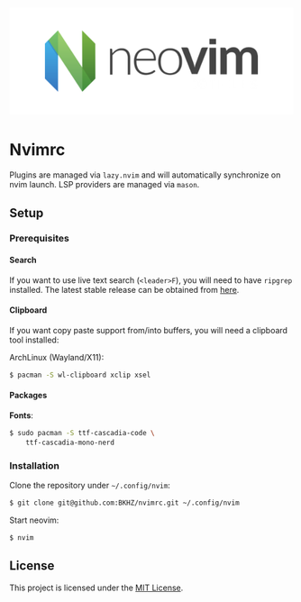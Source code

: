 <div align="center">
	<h1>
		<picture>
			<img alt="Neovim" src=".assets/neovim-logo.png">
		</picture>
	</h1>
</div>

# Nvimrc 

Plugins are managed via `lazy.nvim` and will automatically synchronize on nvim launch. LSP providers are managed via
`mason`.

## Setup

### Prerequisites

#### Search

If you want to use live text search (`<leader>F`), you will need to have `ripgrep` installed. The latest stable release
can be obtained from [here](https://github.com/BurntSushi/ripgrep).

#### Clipboard

If you want copy paste support from/into buffers, you will need a clipboard tool installed:

ArchLinux (Wayland/X11):
```bash
$ pacman -S wl-clipboard xclip xsel
```

#### Packages

**Fonts**:
```bash
$ sudo pacman -S ttf-cascadia-code \
	ttf-cascadia-mono-nerd
```

### Installation

Clone the repository under `~/.config/nvim`:
```bash
$ git clone git@github.com:BKHZ/nvimrc.git ~/.config/nvim
```

Start neovim:
```bash
$ nvim
```

## License

This project is licensed under the [MIT License](LICENSE).
